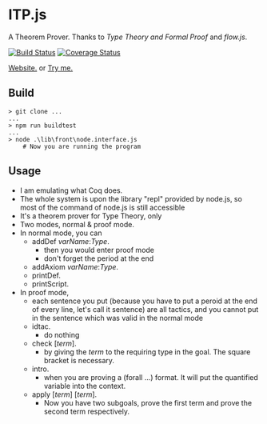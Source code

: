 # ITP.js
A Theorem Prover. Thanks to *Type Theory and Formal Proof* and *flow.js*. 


[![Build Status](https://travis-ci.org/DKXXXL/ITP.js.svg?branch=master)](https://travis-ci.org/DKXXXL/ITP.js)
[![Coverage Status](https://coveralls.io/repos/github/DKXXXL/ITP.js/badge.svg)](https://coveralls.io/github/DKXXXL/ITP.js)

[Website.](https://dkxxxl.github.io/ITP.js/index.html) or [Try me.](https://dkxxxl.github.io/ITP.js/tryme.html)

## Build
``` 
> git clone ... 
...
> npm run buildtest
...
> node .\lib\front\node.interface.js
    # Now you are running the program 
``` 

## Usage
* I am emulating what Coq does.
* The whole system is upon the library "repl" provided by node.js, so most of the command of node.js is still accessible
* It's a theorem prover for Type Theory, only
* Two modes, normal & proof mode.
* In normal mode, you can
    * addDef *varName*:*Type*.
        * then you would enter proof mode
        * don't forget the period at the end
    * addAxiom *varName*:*Type*.
    * printDef.
    * printScript.
* In proof mode,
    * each sentence you put (because you have to put a peroid at the end of every line, let's call it sentence) are all tactics, and you cannot put in the sentence which was valid in the normal mode
    * idtac. 
        * do nothing
    * check [*term*].
        * by giving the *term* to the requiring type in the goal. The square bracket is necessary.
    * intro.
        * when you are proving a (forall ...) format. It will put the quantified variable into the context.
    * apply [*term*] [*term*].
        * Now you have two subgoals, prove the first term and prove the second term respectively.